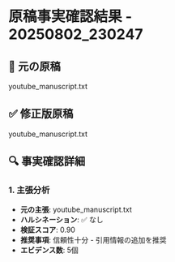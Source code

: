 # 原稿事実確認結果 - 20250802_230247

## 📝 元の原稿
youtube_manuscript.txt

## ✅ 修正版原稿
youtube_manuscript.txt

## 🔍 事実確認詳細

### 1. 主張分析
- **元の主張**: youtube_manuscript.txt
- **ハルシネーション**: ✅ なし
- **検証スコア**: 0.90
- **推奨事項**: 信頼性十分 - 引用情報の追加を推奨
- **エビデンス数**: 5個

